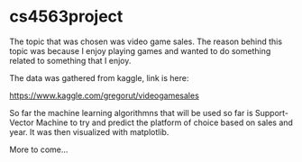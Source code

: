 # cs4563project

The topic that was chosen was video game sales. The reason behind this topic was because I enjoy playing games and wanted to do something related to something that I enjoy. 

The data was gathered from kaggle, link is here:

https://www.kaggle.com/gregorut/videogamesales

So far the machine learning algorithmns that will be used so far is Support-Vector Machine to try and predict the platform of choice based on sales and year. It was then visualized with matplotlib. 

More to come...

